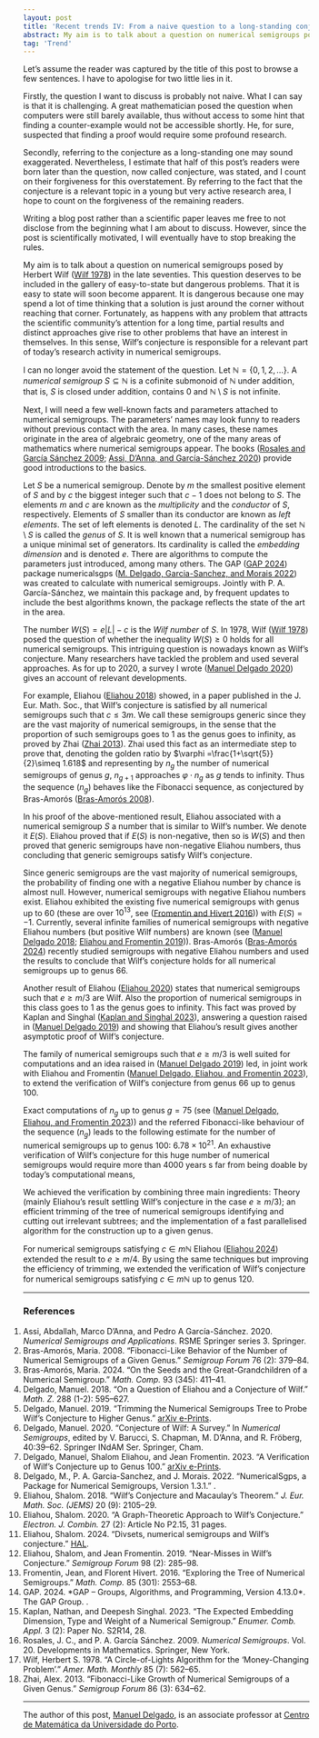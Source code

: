 ```yaml
---
layout: post
title: 'Recent trends IV: From a naive question to a long-standing conjecture'
abstract: My aim is to talk about a question on numerical semigroups posed by Herbert Wilf (Wilf 1978) in the late seventies. This question deserves to be included in the gallery of easy-to-state but dangerous problems. That it is easy to state will soon become apparent.
tag: 'Trend'
---
```



Let’s assume the reader was captured by the title of this post to browse
a few sentences. I have to apologise for two little lies in it.

Firstly, the question I want to discuss is probably not naive. What I
can say is that it is challenging. A great mathematician posed the
question when computers were still barely available, thus without access
to some hint that finding a counter-example would not be accessible
shortly. He, for sure, suspected that finding a proof would require some
profound research.

Secondly, referring to the conjecture as a long-standing one may sound
exaggerated. Nevertheless, I estimate that half of this post’s readers
were born later than the question, now called conjecture, was stated,
and I count on their forgiveness for this overstatement. By referring to
the fact that the conjecture is a relevant topic in a young but very
active research area, I hope to count on the forgiveness of the
remaining readers.

Writing a blog post rather than a scientific paper leaves me free to not
disclose from the beginning what I am about to discuss. However, since
the post is scientifically motivated, I will eventually have to stop
breaking the rules.

My aim is to talk about a question on numerical semigroups posed by
Herbert Wilf ([Wilf 1978](#ref-Wilf1978AMM-circle)) in the late seventies. This question deserves
to be included in the gallery of easy-to-state but dangerous problems.
That it is easy to state will soon become apparent. It is dangerous
because one may spend a lot of time thinking that a solution is just
around the corner without reaching that corner. Fortunately, as happens
with any problem that attracts the scientific community’s attention for
a long time, partial results and distinct approaches give rise to other
problems that have an interest in themselves. In this sense, Wilf’s
conjecture is responsible for a relevant part of today’s research
activity in numerical semigroups.

I can no longer avoid the statement of the question. Let
$\mathbb{N} = \lbrace0,1,2,\ldots\rbrace$. A *numerical semigroup*
$S\subseteq \mathbb{N}$ is a cofinite submonoid of $\mathbb{N}$ under
addition, that is, $S$ is closed under addition, contains $0$ and
$\mathbb{N}\setminus S$ is not infinite.

Next, I will need a few well-known facts and parameters attached to
numerical semigroups. The parameters’ names may look funny to readers
without previous contact with the area. In many cases, these names
originate in the area of algebraic geometry, one of the many areas of
mathematics where numerical semigroups appear. The books ([Rosales and
García Sánchez 2009](#ref-RosalesGarcia2009Book-Numerical); [Assi, D’Anna, and García-Sánchez 2020](#ref-AssiDAnnaGarcia-Sanchez2020Book-Numerical)) provide good
introductions to the basics.

Let $S$ be a numerical semigroup. Denote by $m$ the smallest positive
element of $S$ and by $c$ the biggest integer such that $c-1$ does not
belong to $S$. The elements $m$ and $c$ are known as the *multiplicity*
and the *conductor* of $S$, respectively. Elements of $S$ smaller than
its conductor are known as *left elements*. The set of left elements is
denoted $L$. The cardinality of the set $\mathbb{N}\setminus S$ is
called the *genus* of $S$. It is well known that a numerical semigroup
has a unique minimal set of generators. Its cardinality is called the
*embedding dimension* and is denoted $e$. There are algorithms to
compute the parameters just introduced, among many others. The GAP ([GAP
2024](#ref-GAP4.13.0)) package numericalsgps ([M. Delgado, Garcia-Sanchez, and Morais
2022](#ref-NumericalSgps1.3.1)) was created to calculate with numerical semigroups. Jointly with
P. A. García-Sánchez, we maintain this package and, by frequent updates
to include the best algorithms known, the package reflects the state of
the art in the area.

The number $W(S)=e|L|-c$ is the *Wilf number* of $S$. In 1978,
Wilf ([Wilf 1978](#ref-Wilf1978AMM-circle)) posed the question of whether the inequality
$W(S)\ge 0$ holds for all numerical semigroups. This intriguing question
is nowadays known as Wilf’s conjecture. Many researchers have tackled
the problem and used several approaches. As for up to 2020, a survey I
wrote ([Manuel Delgado 2020](#ref-Delgado2020-survey)) gives an account of relevant developments.

For example, Eliahou ([Eliahou 2018](#ref-Eliahou2018JEMS-Wilfs)) showed, in a paper published in the
J. Eur. Math. Soc., that Wilf’s conjecture is satisfied by all numerical
semigroups such that $c\le 3m$. We call these semigroups generic since
they are the vast majority of numerical semigroups, in the sense that
the proportion of such semigroups goes to $1$ as the genus goes to
infinity, as proved by Zhai ([Zhai 2013](#ref-Zhai2012SF-Fibonacci)). Zhai used this fact as an
intermediate step to prove that, denoting the golden ratio by
$\varphi =\frac{1+\sqrt{5}}{2}\simeq 1.618$ and representing by $n_g$
the number of numerical semigroups of genus $g$, $n_{g+1}$ approaches
$\varphi\cdot n_{g}$ as $g$ tends to infinity. Thus the sequence $(n_g)$
behaves like the Fibonacci sequence, as conjectured by
Bras-Amorós ([Bras-Amorós 2008](#ref-Bras-Amoros2008SF-Fibonacci)).

In his proof of the above-mentioned result, Eliahou associated with a
numerical semigroup $S$ a number that is similar to Wilf’s number. We
denote it $E(S)$. Eliahou proved that if $E(S)$ is non-negative, then so
is $W(S)$ and then proved that generic semigroups have non-negative
Eliahou numbers, thus concluding that generic semigroups satisfy Wilf’s
conjecture.

Since generic semigroups are the vast majority of numerical semigroups,
the probability of finding one with a negative Eliahou number by chance
is almost null. However, numerical semigroups with negative Eliahou
numbers exist. Eliahou exhibited the existing five numerical semigroups
with genus up to $60$ (these are over $10^{13}$, see ([Fromentin and
Hivert 2016](#ref-FromentinHivert2016MC-Exploring))) with
$E(S)=-1$. Currently, several infinite families of numerical semigroups
with negative Eliahou numbers (but positive Wilf numbers) are known
(see ([Manuel Delgado 2018](#ref-Delgado2018MZ-question); [Eliahou and Fromentin 2019](#ref-EliahouFromentin2019SF-misses))).
Bras-Amorós ([Bras-Amorós 2024](#ref-Bras-Amoros2024MC-seeds)) recently studied semigroups with negative
Eliahou numbers and used the results to conclude that Wilf’s conjecture
holds for all numerical semigroups up to genus $66$.

Another result of Eliahou ([Eliahou 2020](#ref-Eliahou2020EJC-graph)) states that numerical semigroups
such that $e\ge m/3$ are Wilf. Also the proportion of numerical
semigroups in this class goes to $1$ as the genus goes to infinity. This
fact was proved by Kaplan and Singhal ([Kaplan and Singhal 2023](#ref-KaplanSinghal2023ECA-expected)),
answering a question raised in ([Manuel Delgado 2019](#ref-Delgado2019ae-Trimming)) and showing that
Eliahou’s result gives another asymptotic proof of Wilf’s conjecture.

The family of numerical semigroups such that $e\ge m/3$ is well suited
for computations and an idea raised in ([Manuel Delgado 2019](#ref-Delgado2019ae-Trimming)) led, in
joint work with Eliahou and Fromentin ([Manuel Delgado, Eliahou, and
Fromentin 2023](DelgadoEliahouFromentin2023pp-verification)), to extend the verification of Wilf’s conjecture from
genus $66$ up to genus $100$.

Exact computations of $n_g$ up to genus $g=75$ (see ([Manuel Delgado,
Eliahou, and Fromentin 2023](#ref-DelgadoEliahouFromentin2023pp-verificatio))) and the referred Fibonacci-like behaviour
of the sequence $(n_g)$ leads to the following estimate for the number
of numerical semigroups up to genus $100$: $6.78\times 10^{21}$. An
exhaustive verification of Wilf’s conjecture for this huge number of
numerical semigroups would require more than 4000 years s far from being
doable by today’s computational means,

We achieved the verification by combining three main ingredients: Theory
(mainly Eliahou’s result settling Wilf’s conjecture in the case
$e \ge m/3$); an efficient trimming of the tree of numerical semigroups
identifying and cutting out irrelevant subtrees; and the implementation
of a fast parallelised algorithm for the construction up to a given
genus.

For numerical semigroups satisfying $c\in m\mathbb{N}$ Eliahou ([Eliahou
2024](#ref-Eliahou2024hal-divsets)) extended the result to $e\ge m/4$. By using the same techniques
but improving the efficiency of trimming, we extended the verification
of Wilf’s conjecture for numerical semigroups satisfying
$c\in m\mathbb{N}$ up to genus $120$.


---

### References

<ol style="padding-left: 0;">

<li id="ref-AssiDAnnaGarcia-Sanchez2020Book-Numerical">  Assi, Abdallah, Marco D’Anna, and Pedro A García-Sánchez. 2020. <em>Numerical Semigroups and Applications</em>. RSME Springer series 3. Springer.</li>



<li id="ref-Bras-Amoros2008SF-Fibonacci"> Bras-Amorós, Maria. 2008. “Fibonacci-Like Behavior of the Number of Numerical Semigroups of a Given Genus.” <em>Semigroup Forum</em> 76 (2): 379–84. </li>

<li id="ref-Bras-Amoros2024MC-seeds"> Bras-Amorós, Maria. 2024. “On the Seeds and the Great-Grandchildren of a Numerical Semigroup.” <em>Math. Comp.</em> 93 (345): 411–41.</li>

<li id="ref-Delgado2018MZ-question"> Delgado, Manuel. 2018. “On a Question of Eliahou and a Conjecture of Wilf.” <em>Math. Z.</em> 288 (1-2): 595–627.</li>

<li id="ref-Delgado2019ae-Trimming"> Delgado, Manuel. 2019. “Trimming the Numerical Semigroups Tree to Probe Wilf’s
Conjecture to Higher Genus.” <a href="https://arxiv.org/abs/1910.12377">arXiv e-Prints</a>.</li>

<li id="ref-Delgado2020-survey"> Delgado, Manuel. 2020. “Conjecture of Wilf: A Survey.” In <em>Numerical Semigroups</em>,
edited by V. Barucci, S. Chapman, M. D’Anna, and R. Fröberg, 40:39–62.
Springer INdAM Ser. Springer, Cham.</li>

<li id="ref-DelgadoEliahouFromentin2023pp-verification"> Delgado, Manuel, Shalom Eliahou, and Jean Fromentin. 2023. “A Verification of Wilf’s Conjecture up to Genus 100.” <a href="https://arxiv.org/abs/2310.07742">arXiv e-Prints</a>.</li>

<li id="ref-NumericalSgps1.3.1"> Delgado, M., P. A. Garcia-Sanchez, and J. Morais. 2022. “NumericalSgps, a Package for Numerical Semigroups, Version 1.3.1.” <a href="http://www.gap-system.org/Packages/numericalsgps.html">
<http://www.gap-system.org/Packages/numericalsgps.html></a>.</li>

<li id="ref-Eliahou2018JEMS-Wilfs"> Eliahou, Shalom. 2018. “Wilf’s Conjecture and Macaulay’s Theorem.” <em>J. Eur. Math. Soc. (JEMS)</em> 20 (9): 2105–29.
</li>

<li id="ref-Eliahou2020EJC-graph"> Eliahou, Shalom. 2020. “A Graph-Theoretic Approach to Wilf’s Conjecture.” <em>Electron. J. Combin.</em> 27 (2): Article No P2.15, 31 pages. </li>

<li id="ref-Eliahou2024hal-divsets">Eliahou, Shalom. 2024. “Divsets, numerical semigroups and Wilf’s conjecture.” <a href="https://hal.science/hal-04234167">HAL</a>.</li>

<li id="ref-EliahouFromentin2019SF-misses"> Eliahou, Shalom, and Jean Fromentin. 2019. “Near-Misses in Wilf’s Conjecture.” <em>Semigroup Forum</em> 98 (2): 285–98.</li>

<li id="ref-FromentinHivert2016MC-Exploring"> Fromentin, Jean, and Florent Hivert. 2016. “Exploring the Tree of Numerical Semigroups.” <em>Math. Comp.</em> 85 (301): 2553–68.</li>


<li id="ref-GAP4.13.0"> GAP. 2024. *<span class="nocase">GAP – Groups, Algorithms, and Programming, Version 4.13.0</span>*. The GAP Group. <a href="https://www.gap-system.org"><https://www.gap-system.org></a>.
</li>

<li id="ref-KaplanSinghal2023ECA-expected">Kaplan, Nathan, and Deepesh Singhal. 2023. “The Expected Embedding Dimension, Type and Weight of a Numerical Semigroup.” <em>Enumer. Comb. Appl.</em> 3 (2): Paper No. S2R14, 28.</li>

<li id="ref-RosalesGarcia2009Book-Numerical"> Rosales, J. C., and P. A. García Sánchez. 2009. <em>Numerical Semigroups</em>. Vol. 20. Developments in Mathematics. Springer, New York. </li>

<li id="ref-Wilf1978AMM-circle"> Wilf, Herbert S. 1978. “A Circle-of-Lights Algorithm for the ‘Money-Changing Problem’.” <em>Amer. Math. Monthly</em> 85 (7): 562–65.</li>

<li id="ref-Zhai2012SF-Fibonacci"> Zhai, Alex. 2013. “Fibonacci-Like Growth of Numerical Semigroups of a Given Genus.” <em>Semigroup Forum</em> 86 (3): 634–62.</li>
</ol>

---

The author of this post, [Manuel Delgado](https://cmup.fc.up.pt/cmup/mdelgado/), is an associate professor at [Centro de Matemática da Universidade do Porto](https://www.cmup.pt/).